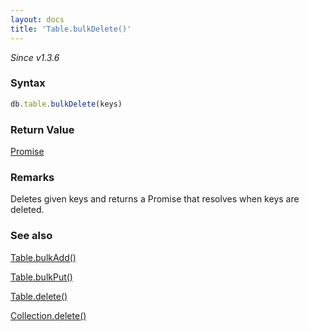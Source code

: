 ```yaml
---
layout: docs
title: 'Table.bulkDelete()'
---
```


*Since v1.3.6*

### Syntax

```javascript
db.table.bulkDelete(keys)
```

### Return Value

[Promise](/docs/Promise/Promise)

### Remarks

Deletes given keys and returns a Promise that resolves when keys are deleted.

### See also

[Table.bulkAdd()](/docs/Table/Table.bulkAdd())

[Table.bulkPut()](/docs/Table/Table.bulkPut())

[Table.delete()](/docs/Table/Table.delete())

[Collection.delete()](/docs/Collection/Collection.delete())

